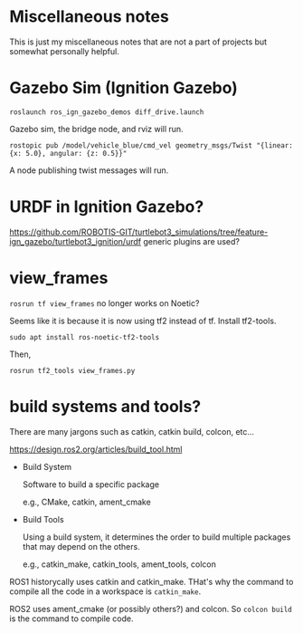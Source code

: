 # Miscellaneous notes

This is just my miscellaneous notes that are not a part of projects but somewhat personally helpful.

# Gazebo Sim (Ignition Gazebo)

```
roslaunch ros_ign_gazebo_demos diff_drive.launch
```
Gazebo sim, the bridge node, and rviz will run.

```
rostopic pub /model/vehicle_blue/cmd_vel geometry_msgs/Twist "{linear: {x: 5.0}, angular: {z: 0.5}}"
```
A node publishing twist messages will run.

# URDF in Ignition Gazebo?
https://github.com/ROBOTIS-GIT/turtlebot3_simulations/tree/feature-ign_gazebo/turtlebot3_ignition/urdf
generic plugins are used?

# view_frames

`rosrun tf view_frames` no longer works on Noetic?

Seems like it is because it is now using tf2 instead of tf.
Install tf2-tools.
```
sudo apt install ros-noetic-tf2-tools
```
Then,
```
rosrun tf2_tools view_frames.py
```

# build systems and tools?

There are many jargons such as catkin, catkin build, colcon, etc...

https://design.ros2.org/articles/build_tool.html

- Build System

   Software to build a specific package
   
   e.g., CMake, catkin, ament_cmake

- Build Tools

   Using a build system, it determines the order to build multiple packages that may depend on the others.

   e.g., catkin_make, catkin_tools, ament_tools, colcon

ROS1 historycally uses catkin and catkin_make. THat's why the command to compile all the code in a workspace is `catkin_make`.

ROS2 uses ament_cmake (or possibly others?) and colcon. So `colcon build` is the command to compile code.
